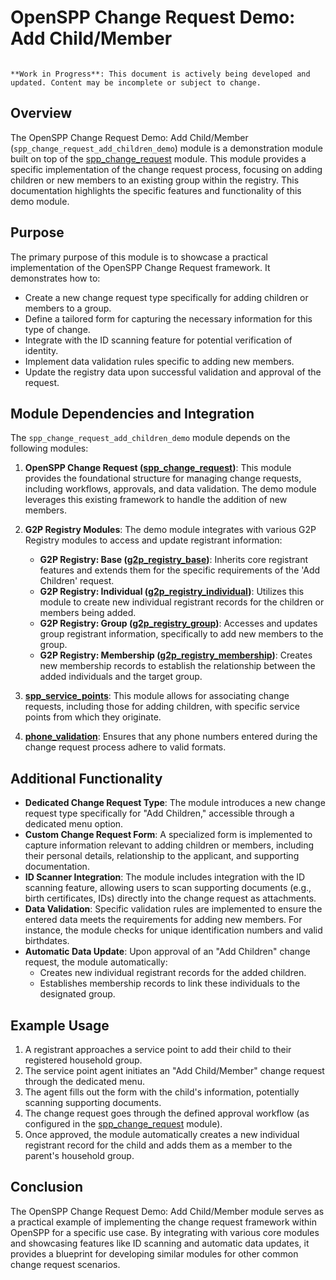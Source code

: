 # OpenSPP Change Request Demo: Add Child/Member

```{warning}

**Work in Progress**: This document is actively being developed and updated. Content may be incomplete or subject to change.
```

## Overview

The OpenSPP Change Request Demo: Add Child/Member (`spp_change_request_add_children_demo`) module is a demonstration module built on top of the [spp_change_request](spp_change_request) module. This module provides a specific implementation of the change request process, focusing on adding children or new members to an existing group within the registry. This documentation highlights the specific features and functionality of this demo module.

## Purpose

The primary purpose of this module is to showcase a practical implementation of the OpenSPP Change Request framework. It demonstrates how to:

- Create a new change request type specifically for adding children or members to a group.
- Define a tailored form for capturing the necessary information for this type of change.
- Integrate with the ID scanning feature for potential verification of identity.
- Implement data validation rules specific to adding new members.
- Update the registry data upon successful validation and approval of the request.

## Module Dependencies and Integration

The `spp_change_request_add_children_demo` module depends on the following modules:

1. **OpenSPP Change Request ([spp_change_request](spp_change_request))**: This module provides the foundational structure for managing change requests, including workflows, approvals, and data validation. The demo module leverages this existing framework to handle the addition of new members. 

2. **G2P Registry Modules**:  The demo module integrates with various G2P Registry modules to access and update registrant information:
    - **G2P Registry: Base ([g2p_registry_base](g2p_registry_base))**:  Inherits core registrant features and extends them for the specific requirements of the 'Add Children' request.
    - **G2P Registry: Individual ([g2p_registry_individual](g2p_registry_individual))**:  Utilizes this module to create new individual registrant records for the children or members being added.
    - **G2P Registry: Group ([g2p_registry_group](g2p_registry_group))**:  Accesses and updates group registrant information, specifically to add new members to the group.
    - **G2P Registry: Membership ([g2p_registry_membership](g2p_registry_membership))**:  Creates new membership records to establish the relationship between the added individuals and the target group.

3. **[spp_service_points](spp_service_points)**: This module allows for associating change requests, including those for adding children, with specific service points from which they originate.

4. **[phone_validation](phone_validation)**: Ensures that any phone numbers entered during the change request process adhere to valid formats.

## Additional Functionality

- **Dedicated Change Request Type**: The module introduces a new change request type specifically for "Add Children," accessible through a dedicated menu option.
- **Custom Change Request Form**:  A specialized form is implemented to capture information relevant to adding children or members, including their personal details, relationship to the applicant, and supporting documentation.
- **ID Scanner Integration**: The module includes integration with the ID scanning feature, allowing users to scan supporting documents (e.g., birth certificates, IDs) directly into the change request as attachments. 
- **Data Validation**:  Specific validation rules are implemented to ensure the entered data meets the requirements for adding new members. For instance, the module checks for unique identification numbers and valid birthdates. 
- **Automatic Data Update**:  Upon approval of an "Add Children" change request, the module automatically:
    - Creates new individual registrant records for the added children.
    - Establishes membership records to link these individuals to the designated group.

## Example Usage

1. A registrant approaches a service point to add their child to their registered household group.
2. The service point agent initiates an "Add Child/Member" change request through the dedicated menu.
3. The agent fills out the form with the child's information, potentially scanning supporting documents.
4. The change request goes through the defined approval workflow (as configured in the [spp_change_request](spp_change_request) module).
5. Once approved, the module automatically creates a new individual registrant record for the child and adds them as a member to the parent's household group.

## Conclusion

The OpenSPP Change Request Demo: Add Child/Member module serves as a practical example of implementing the change request framework within OpenSPP for a specific use case.  By integrating with various core modules and showcasing features like ID scanning and automatic data updates, it provides a blueprint for developing similar modules for other common change request scenarios. 
